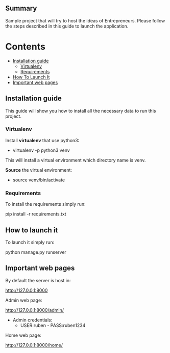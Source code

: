 ## Summary
Sample project that will try to host the ideas of Entrepreneurs.
Please follow the steps described in this guide to launch the 
application.

# Contents
* [Installation guide](#installation-guide)
	* [Virtualenv](#virtualenv)
	* [Requirements](#requirements)
* [How To Launch It](#how-to-launch-it)
* [Important web pages](#important-web-pages)

## Installation guide <a name="installation-guide"></a>
This guide will show you how to install all the necessary data to run this project.

### Virtualenv <a name="virtualenv"></a>

Install **virtualenv** that use python3:
* virtualenv -p python3 venv 

This will install a virtual environment which directory name is venv.

**Source** the virtual environment:
* source venv/bin/activate 

### Requirements <a name="requirements"></a>

To install the requirements simply run:  

pip install -r requirements.txt

## How to launch it <a name="how-to-launch-it"></a>

To launch it simply run:  

python manage.py runserver

## Important web pages <a name="important-web-pages"></a>

By default the server is host in:   

http://127.0.0.1:8000

Admin web page:  

http://127.0.0.1:8000/admin/  

* Admin credentials:
    * USER:ruben - PASS:ruben1234

Home web page:   

http://127.0.0.1:8000/home/ 
